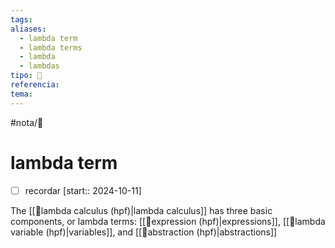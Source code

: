 ```yaml
---
tags: 
aliases:
  - lambda term
  - lambda terms
  - lambda
  - lambdas
tipo: 📑
referencia: 
tema:
---
```


#nota/📑

# lambda term

- [ ] recordar  [start:: 2024-10-11]


The  [[📑lambda calculus (hpf)|lambda calculus]] has three basic components, or lambda terms: [[📑expression (hpf)|expressions]], [[📑lambda variable (hpf)|variables]], and [[📑abstraction (hpf)|abstractions]]


